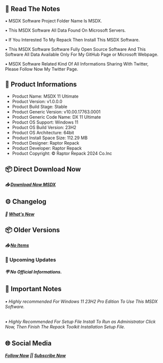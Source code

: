 ## 📝 Read The Notes

• MSDX Software Project Folder Name Is MSDX.

• This MSDX Software All Data Found On Microsoft Servers.

• If You Interested To My Repack Then Install This MSDX Software.

• This MSDX Software Software Fully Open Source Software And This Software All Data Available Only For My GitHub Page or Microsoft Webpage.

• MSDX Software Related Kind Of All Informations Sharing With Twitter, Please Follow Now My Twitter Page.

## 📑 Product Informations

- Product Name: MSDX 11 Ultimate 
- Product Version: v1.0.0.0
- Product Build Stage: Stable
- Product Generic Version: v10.00.17763.0001
- Product Generic Code Name: DX 11 Ultimate
- Product OS Support: Windows 11
- Product OS Build Version: 23H2
- Product OS Architecture: 64bit
- Product Install Space Size: 112.29 MB
- Product Designer: Raptor Repack
- Product Developer: Raptor Repack
- Product Copyright: © Raptor Repack 2024 Co.Inc

## 📦 Direct Download Now

##### 📥 [Download Now MSDX](https://github.com/RaptorRepack/MSDX/releases/download/v1.0.0/MSDX11_Ultimate_v1.0.0.0_x64.exe)

## ⚙️ Changelog

##### 💎 [What's New](https://github.com/RaptorRepack/MSDX/releases/tag/v1.0.0)

## 📦 Older Versions

##### 📥 [No Items](https://GitHub.com/RaptorRepack/MSDX)

### 📢 Upcoming Updates

##### 🪧 No Official Informations.

## 📝 Important Notes

###### • Highly recommended For Windows 11 23H2 Pro Edition To Use This MSDX Software.

###### • Highly Recommended For Setup File Install To Run as Administrator Click Now, Then Finish The Repack Toolkit Installation Setup File.

## 🌐 Social Media
##### [Follow Now](https://twitter.com/raptorrepack) || [Subscribe Now](https://youtube.com/@RaptorRepack)
